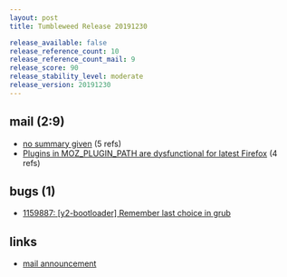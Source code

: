 ```yaml
---
layout: post
title: Tumbleweed Release 20191230

release_available: false
release_reference_count: 10
release_reference_count_mail: 9
release_score: 90
release_stability_level: moderate
release_version: 20191230
---
```


## mail (2:9)

- [no summary given](https://github.com/boombatower/tumbleweed-review/issues/10) (5 refs)
- [Plugins in MOZ_PLUGIN_PATH are dysfunctional for latest Firefox](https://lists.opensuse.org/opensuse-factory/2020-01/msg00056.html) (4 refs)

## bugs (1)

<!--more-->

- [1159887: \[y2-bootloader\] Remember last choice in grub](https://bugzilla.opensuse.org/show_bug.cgi?id=1159887)



## links

- [mail announcement](https://github.com/boombatower/tumbleweed-review/issues/10)
